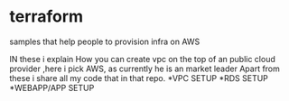 # terraform
samples that help people to provision infra on AWS

IN these i explain How you can create vpc on the top of an public cloud provider ,here i pick AWS, as currently he is an market leader
Apart from these i share all my code that in that repo.
*VPC SETUP
*RDS SETUP
*WEBAPP/APP SETUP
